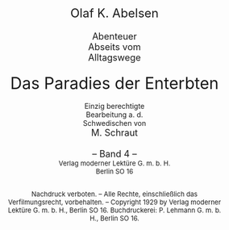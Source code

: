 <div style="font-size: x-large; text-align: center;">Olaf K. Abelsen</div>

<div style="font-size: large; text-align: center; white-space: pre;">
Abenteuer
Abseits vom
Alltagswege

</div>

<div style="font-size: xx-large; text-align: center;">Das Paradies der Enterbten</div>

<div style="text-align: center; white-space: pre;">
Einzig berechtigte
Bearbeitung a. d.
Schwedischen von
</div>

<div style="font-size: large; text-align: center;">M. Schraut</div>

<div style="font-size: large; text-align: center; white-space: pre-wrap;">
– Band 4 –
</div>

<div style="font-size: small; text-align: center; white-space: pre-wrap;">Verlag moderner Lektüre G. m. b. H.
Berlin SO 16
 

Nachdruck verboten. – Alle Rechte, einschließlich das Verfilmungsrecht, vorbehalten. – Copyright 1929 by Verlag moderner Lektüre G. m. b. H., Berlin SO 16.
Buchdruckerei: P. Lehmann G. m. b. H., Berlin SO 16.</div>

